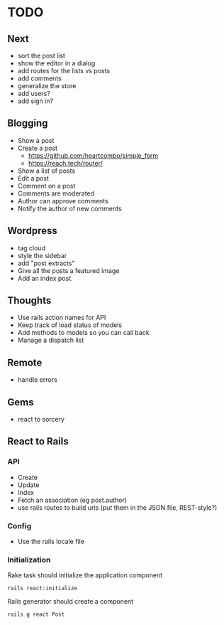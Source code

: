 # TODO

## Next
- sort the post list
- show the editor in a dialog
- add routes for the lists vs posts
- add comments
- generalize the store  
- add users?
- add sign in? 

## Blogging
- Show a post
- Create a post
  - https://github.com/heartcombo/simple_form
  - https://reach.tech/router/
- Show a list of posts
- Edit a post
- Comment on a post
- Comments are moderated
- Author can approve comments
- Notify the author of new comments

## Wordpress
- tag cloud
- style the sidebar
- add "post extracts"
- Give all the posts a featured image
- Add an index post.

## Thoughts
- Use rails action names for API
- Keep track of load status of models
- Add methods to models so you can call back
- Manage a dispatch list

## Remote
- handle errors

## Gems
- react to sorcery

## React to Rails
### API
- Create 
- Update
- Index
- Fetch an association (eg post.author)
- use rails routes to build urls (put them in the JSON file, REST-style?)

### Config
- Use the rails locale file

### Initialization
Rake task should initialize the application component
```
rails react:initialize
```
Rails generator should create a component
```
rails g react Post 
```
